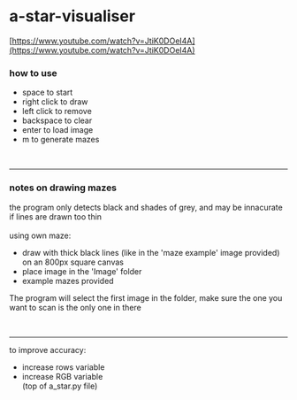 # a-star-visualiser
[https://www.youtube.com/watch?v=JtiK0DOeI4A](https://www.youtube.com/watch?v=JtiK0DOeI4A) <br>

### how to use
- space to start
- right click to draw
- left click to remove
- backspace to clear
- enter to load image
- m to generate mazes

<br><hr>

### notes on drawing mazes
the program only detects black and shades of grey, and may be innacurate if lines are drawn too thin <br><br>
using own maze:
- draw with thick black lines (like in the 'maze example' image provided) on an 800px square canvas
- place image in the 'Image' folder
- example mazes provided

The program will select the first image in the folder, make sure the one you want to scan is the only one in there <br>

<br><hr>
to improve accuracy:
- increase rows variable
- increase RGB variable <br>
(top of a_star.py file)
<br>
